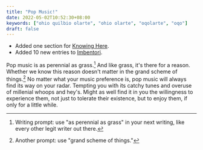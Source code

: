 ```yaml
---
title: "Pop Music!"
date: 2022-05-02T10:52:30+08:00
keywords: ["ohio quilbio olarte", "ohio olarte", "oqolarte", "oqo"]
draft: false
---
```

- Added one section for [Knowing Here](/here).
- Added 10 new entries to [Imbentori](/imbentori).

Pop music is as perennial as grass.[^grass]
And like grass, it's there for a reason.
Whether we know this reason doesn't matter in the grand scheme of
things.[^scheme]
No matter what your music preference is,
pop music will always find its way on your radar.
Tempting you with its catchy tunes and overuse of millenial whoops and hey's.
Might as well find it in you the willingness to experience them,
not just to tolerate their existence,
but to enjoy them, if only for a little while.

[^grass]: Writing prompt: use "as perennial as grass" in your next writing, like
  every other legit writer out there.
[^scheme]: Another prompt: use "grand scheme of things."
